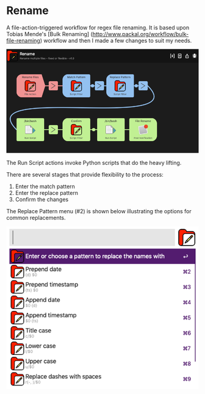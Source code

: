 # Rename
A file-action-triggered workflow for regex file renaming. It is based upon Tobias Mende's [Bulk Renaming] (http://www.packal.org/workflow/bulk-file-renaming) workflow and then I made a few changes to suit my needs.

![workflow](https://github.com/woodwerk/alfred_rename/blob/master/alfred_rename_workflow.png?raw=true)

The Run Script actions invoke Python scripts that do the heavy lifting.

There are several stages that provide flexibility to the process:

1. Enter the match pattern
2. Enter the replace pattern
3. Confirm the changes

The Replace Pattern menu (#2) is shown below illustrating the options for common replacements.

![menu](https://github.com/woodwerk/alfred_rename/blob/master/alfred_rename_menu.png?raw=true)
